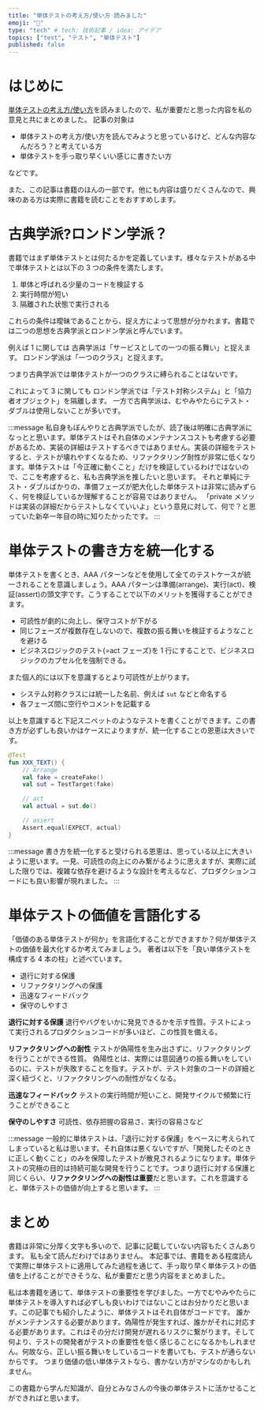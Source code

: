 ```yaml
---
title: "単体テストの考え方/使い方 読みました"
emoji: "🎉"
type: "tech" # tech: 技術記事 / idea: アイデア
topics: ["test", "テスト", "単体テスト"]
published: false
---
```


# はじめに

[単体テストの考え方/使い方](https://www.amazon.co.jp/単体テストの考え方-使い方-Vladimir-Khorikov/dp/4839981728)を読みましたので、私が重要だと思った内容を私の意見と共にまとめました。
記事の対象は

- 単体テストの考え方/使い方を読んでみようと思っているけど、どんな内容なんだろう？と考えている方
- 単体テストを手っ取り早くいい感じに書きたい方

などです。

また、この記事は書籍のほんの一部です。他にも内容は盛りだくさんなので、興味のある方は実際に書籍を読むことをおすすめします。

# 古典学派?ロンドン学派？

書籍ではまず単体テストとは何たるかを定義しています。様々なテストがある中で単体テストとは以下の 3 つの条件を満たします。

1. 単体と呼ばれる少量のコードを検証する
2. 実行時間が短い
3. 隔離された状態で実行される

これらの条件は曖昧であることから、捉え方によって思想が分かれます。書籍では二つの思想を古典学派とロンドン学派と呼んでいます。

例えば 1 に関しては
古典学派は「サービスとしての一つの振る舞い」と捉えます。
ロンドン学派は「一つのクラス」と捉えます。

つまり古典学派では単体テストが一つのクラスに縛られることはないです。

これによって 3 に関しても
ロンドン学派では「テスト対称システム」と「協力者オブジェクト」を隔離します。
一方で古典学派は、むやみやたらにテスト・ダブルは使用しないことが多いです。

:::message
私自身もぼんやりと古典学派でしたが、読了後は明確に古典学派になっとと思います。単体テストはそれ自体のメンテナンスコストも考慮する必要があるため、実装の詳細はテストするべきではありません。実装の詳細をテストすると、テストが壊れやすくなるため、リファクタリング耐性が非常に低くなります。単体テストは「今正確に動くこと」だけを検証しているわけではないので、ここを考慮すると、私も古典学派を推したいと思います。
それと単純にテスト・ダブルばかりの、準備フェーズが肥大化した単体テストは非常に読みずらく、何を検証しているか理解することが容易ではありません。
「private メソッドは実装の詳細だからテストしなくていいよ」という意見に対して、何で？と思っていた新卒一年目の時に知りたかったです。
:::

# 単体テストの書き方を統一化する

単体テストを書くとき、AAA パターンなどを使用して全てのテストケースが統一されることを意識しましょう。AAA パターンは準備(arrange)、実行(act)、検証(assert)の頭文字です。こうすることで以下のメリットを獲得することができます。

- 可読性が劇的に向上し、保守コストが下がる
- 同じフェーズが複数存在しないので、複数の振る舞いを検証するようなことを避ける
- ビジネスロジックのテスト(=act フェーズ)を 1 行にすることで、ビジネスロジックのカプセル化を強制できる。

また個人的には以下を意識するとより可読性が上がります。

- システム対称クラスには統一した名前、例えば `sut` などと命名する
- 各フェーズ間に空行やコメントを記載する

以上を意識すると下記スニペットのようなテストを書くことができます。この書き方が必ずしも良いかはケースによりますが、統一化することの恩恵は大きいです。

```kotlin
@Test
fun XXX_TEXT() {
    // Arrange
    val fake = createFake()
    val sut = TestTarget(fake)

    // act
    val actual = sut.do()

    // assert
    Assert.equal(EXPECT, actual)
}
```

:::message
書き方を統一化すると受けられる恩恵は、思っている以上に大きいように思います。一見、可読性の向上にのみ繋がるように思えますが、実際に試した限りでは、複雑な依存を避けるような設計を考えるなど、プロダクションコードにも良い影響が現れました。
:::

# 単体テストの価値を言語化する

「価値のある単体テストが何か」を言語化することができますか？何が単体テストの価値を最大化するか考えてみましょう。
著者は以下を「良い単体テストを構成する 4 本の柱」と述べています。

- 退行に対する保護
- リファクタリングへの保護
- 迅速なフィードバック
- 保守のしやすさ

**退行に対する保護**
退行やバグをいかに発見できるかを示す性質。テストによって実行されるプロダクションコードが多いほど、この性質を備える。

**リファクタリングへの耐性**
テストが偽陽性を生み出さずに、リファクタリングを行うことができる性質。
偽陽性とは、実際には意図通りの振る舞いをしているのに、テストが失敗することを指す。テストが、テスト対象のコードの詳細と深く紐づくと、リファクタリングへの耐性がなくなる。

**迅速なフィードバック**
テストの実行時間が短いこと、開発サイクルで頻繁に行うことができること

**保守のしやすさ**
可読性、依存把握の容易さ、実行の容易さなど

:::message
一般的に単体テストは、「退行に対する保護」をベースに考えられてしまっていると私は思います。それ自体は悪くないですが、「開発したそのときに正しく動くこと」のみを保障したテストが散見されるようになります。単体テストの究極の目的は持続可能な開発を行うことです。つまり退行に対する保護と同じくらい、**リファクタリングへの耐性は重要**だと思います。これを意識すると、単体テストの価値が向上すると思います。
:::

# まとめ

書籍は非常に分厚く文字も多いので、記事に記載していない内容もたくさんあります。
私も全て読んだわけではありません。
本記事では、書籍をある程度読んで実際に単体テストに適用してみた過程を通じて、手っ取り早く単体テストの価値を上げることができそうな、私が重要だと思う内容をまとめました。

私は本書籍を通じて、単体テストの重要性を学びました。一方でむやみやたらに単体テストを導入すれば必ずしも良いわけではないことはお分かりだと思います。この記事でも紹介したように、単体テストはそれ自体がコードです。
誰かがメンテナンスする必要があります。偽陽性が発生すれば、誰かがそれに対応する必要があります。これはその分だけ開発が遅れるリスクに繋がります。そして何より、テストの開発者がテストの重要性を低く感じることになるかもしれません。何故なら、正しい振る舞いをしているコードを書いても、テストが通らないからです。
つまり価値の低い単体テストなら、書かない方がマシなのかもしれません。

この書籍から学んだ知識が、自分とみなさんの今後の単体テストに活かせることができればと思います。
